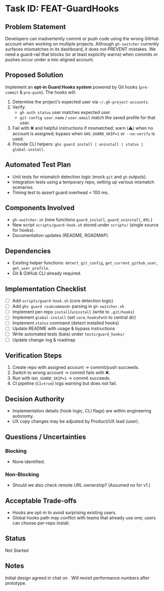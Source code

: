 # Task ID: FEAT-GuardHooks

## Problem Statement

Developers can inadvertently commit or push code using the wrong GitHub account when working on multiple projects. Although `gh-switcher` currently surfaces mismatches in its dashboard, it does not PREVENT mistakes. We need a guard-rail that blocks (or at least explicitly warns) when commits or pushes occur under a mis-aligned account.

## Proposed Solution

Implement an **opt-in Guard Hooks system** powered by Git hooks (`pre-commit` & `pre-push`). The hooks will:

1. Determine the project's expected user via `~/.gh-project-accounts`.
2. Verify:
   - `gh auth status` user matches expected user.
   - `git config user.name` / `user.email` match the saved profile for that user.
3. Fail with ❌ and helpful instructions if mismatched; warn (⚠️) when no account is assigned; bypass when `GHS_GUARD_SKIP=1` or `--no-verify` is used.
4. Provide CLI helpers: `ghs guard install | uninstall | status | global-install`.

## Automated Test Plan

- Unit tests for mismatch detection logic (mock `git` and `gh` outputs).
- Integration tests using a temporary repo, setting up various mismatch scenarios.
- Timing test to assert guard overhead < 100 ms.

## Components Involved

- `gh-switcher.sh` (new functions `guard_install`, `guard_uninstall`, etc.)
- New script `scripts/guard-hook.sh` stored under `scripts/` (single source for hooks).
- Documentation updates (README, ROADMAP).

## Dependencies

- Existing helper functions: `detect_git_config`, `get_current_github_user`, `get_user_profile`.
- Git & GitHub CLI already required.

## Implementation Checklist

- [ ] Add `scripts/guard-hook.sh` (core detection logic)
- [ ] Add `ghs guard <subcommand>` parsing in `gh-switcher.sh`
- [ ] Implement per-repo `install`/`uninstall` (write to `.git/hooks`)
- [ ] Implement `global-install` (set `core.hooksPath` to central dir)
- [ ] Implement `status` command (detect installed hooks)
- [ ] Update README with usage & bypass instructions
- [ ] Write automated tests (bats) under `tests/guard_hooks/`
- [ ] Update change-log & roadmap

## Verification Steps

1. Create repo with assigned account → commit/push succeeds.
2. Switch to wrong account → commit fails with ❌.
3. Run with `GHS_GUARD_SKIP=1` → commit succeeds.
4. CI pipeline (`CI=true`) logs warning but does not fail.

## Decision Authority

- Implementation details (hook logic, CLI flags) are within engineering autonomy.
- UX copy changes may be adjusted by Product/UX lead (user).

## Questions / Uncertainties

### Blocking

- None identified.

### Non-Blocking

- Should we also check remote URL ownership? (Assumed _no_ for v1.)

## Acceptable Trade-offs

- Hooks are opt-in to avoid surprising existing users.
- Global hooks path may conflict with teams that already use one; users can choose per-repo install.

## Status

Not Started

## Notes

Initial design agreed in chat on <date>. Will revisit performance numbers after prototype.
